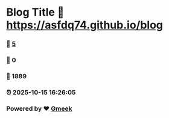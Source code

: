 # Blog Title :link: https://asfdq74.github.io/blog 
### :page_facing_up: [5](https://asfdq74.github.io/blog/tag.html) 
### :speech_balloon: 0 
### :hibiscus: 1889 
### :alarm_clock: 2025-10-15 16:26:05 
### Powered by :heart: [Gmeek](https://github.com/Meekdai/Gmeek)
